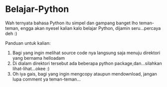 # Belajar-Python
Wah ternyata bahasa Python itu simpel dan gampang banget lho teman-teman, engga akan nyesel kalian kalo belajar Python, dijamin seru...percaya deh :)

Panduan untuk kalian:
1. Bagi yang ingin melihat source code nya langsung saja menuju direktori yang bernama helloadam
2. Di dialam direktori tersebut ada beberapa python package,dan...silahkan lihat-lihat...okee :)
3. Oh iya gais, bagi yang ingin mengcopy ataupun mendownload, jangan lupa comment ya teman-teman...
